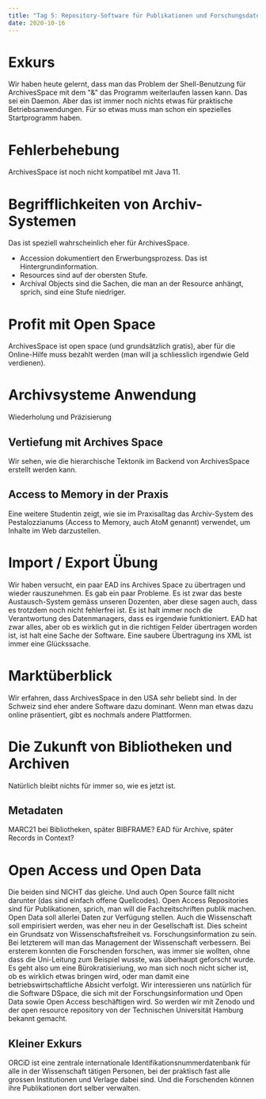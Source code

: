 ```yaml
---
title: "Tag 5: Repository-Software für Publikationen und Forschungsdaten"
date: 2020-10-16
---
```


# Exkurs
Wir haben heute gelernt, dass man das Problem der Shell-Benutzung für ArchivesSpace mit dem "&" das Programm weiterlaufen lassen kann. Das sei ein Daemon. Aber das ist immer noch nichts etwas für praktische Betriebsanwendungen. Für so etwas muss man schon ein spezielles Startprogramm haben. 

# Fehlerbehebung
ArchivesSpace ist noch nicht kompatibel mit Java 11. 

# Begrifflichkeiten von Archiv-Systemen 
Das ist speziell wahrscheinlich eher für ArchivesSpace. 
+ Accession dokumentiert den Erwerbungsprozess. Das ist Hintergrundinformation. 
+ Resources sind auf der obersten Stufe. 
+ Archival Objects sind die Sachen, die man an der Resource anhängt, sprich, sind eine Stufe niedriger. 

# Profit mit Open Space 
ArchivesSpace ist open space (und grundsätzlich gratis), aber für die Online-Hilfe muss bezahlt werden (man will ja schliesslich irgendwie Geld verdienen). 

# Archivsysteme Anwendung
Wiederholung und Präzisierung
## Vertiefung mit Archives Space
Wir sehen, wie die hierarchische Tektonik im Backend von ArchivesSpace erstellt werden kann. 
## Access to Memory in der Praxis
Eine weitere Studentin zeigt, wie sie im Praxisalltag das Archiv-System des Pestalozzianums (Access to Memory, auch AtoM genannt) verwendet, um Inhalte im Web darzustellen. 

# Import / Export Übung
Wir haben versucht, ein paar EAD ins Archives Space zu übertragen und wieder rauszunehmen. Es gab ein paar Probleme. Es ist zwar das beste Austausch-System gemäss unseren Dozenten, aber diese sagen auch, dass es trotzdem noch nicht fehlerfrei ist. Es ist halt immer noch die Verantwortung des Datenmanagers, dass es irgendwie funktioniert. 
EAD hat zwar alles, aber ob es wirklich gut in die richtigen Felder übertragen worden ist, ist halt eine Sache der Software. Eine saubere Übertragung ins XML ist immer eine Glückssache. 

# Marktüberblick
Wir erfahren, dass ArchivesSpace in den USA sehr beliebt sind. In der Schweiz sind eher andere Software dazu dominant. Wenn man etwas dazu online präsentiert, gibt es nochmals andere Plattformen. 

# Die Zukunft von Bibliotheken und Archiven
Natürlich bleibt nichts für immer so, wie es jetzt ist. 

## Metadaten
MARC21 bei Bibliotheken, später BIBFRAME? EAD für Archive, später Records in Context? 

# Open Access und Open Data
Die beiden sind NICHT das gleiche. Und auch Open Source fällt nicht darunter (das sind einfach offene Quellcodes). 
Open Access Repositories sind für Publikationen, sprich, man will die Fachzeitschriften publik machen. Open Data soll allerlei Daten zur Verfügung stellen. 
Auch die Wissenschaft soll empirisiert werden, was eher neu in der Gesellschaft ist. Dies scheint ein Grundsatz von Wissenschaftsfreiheit vs. Forschungsinformation zu sein. Bei letzterem will man das Management der Wissenschaft verbessern. Bei ersterem konnten die Forschenden forschen, was immer sie wollten, ohne dass die Uni-Leitung zum Beispiel wusste, was überhaupt geforscht wurde. Es geht also um eine Bürokratisieriung, wo man sich noch nicht sicher ist, ob es wirklich etwas bringen wird, oder man damit eine betriebswirtschaftliche Absicht verfolgt. 
Wir interessieren uns natürlich für die Software DSpace, die sich mit der Forschungsinformation und Open Data sowie Open Access beschäftigen wird. 
So werden wir mit Zenodo und der open resource repository von der Technischen Universität Hamburg bekannt gemacht. 
## Kleiner Exkurs
ORCiD ist eine zentrale internationale Identifikationsnummerdatenbank für alle in der Wissenschaft tätigen Personen, bei der praktisch fast alle grossen Institutionen und Verlage dabei sind. Und die Forschenden können ihre Publikationen dort selber verwalten. 



